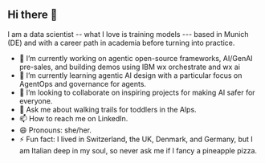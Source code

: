## Hi there 👋

I am a data scientist -- what I love is training models --- based in Munich (DE) and with a career path in academia before turning into practice.

- 🔭 I’m currently working on agentic open-source frameworks, AI/GenAI pre-sales, and building demos using IBM wx orchestrate and wx ai
- 🌱 I’m currently learning agentic AI design with a particular focus on AgentOps and governance for agents.
- 👯 I’m looking to collaborate on inspiring projects for making AI safer for everyone.
- 💬 Ask me about walking trails for toddlers in the Alps. 
- 📫 How to reach me on LinkedIn. 
- 😄 Pronouns: she/her.
- ⚡ Fun fact: I lived in Switzerland, the UK, Denmark, and Germany, but I am Italian deep in my soul, so never ask me if I fancy a pineapple pizza. 

